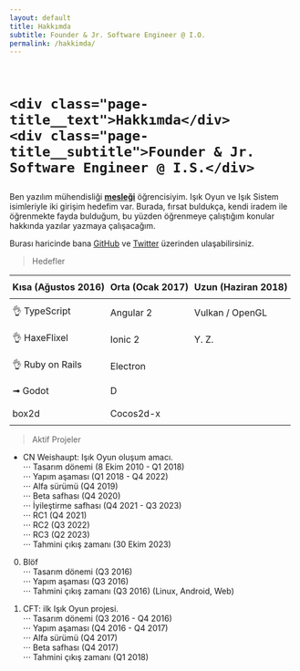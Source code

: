 ```yaml
---
layout: default
title: Hakkımda
subtitle: Founder & Jr. Software Engineer @ I.O.
permalink: /hakkimda/
---
```


<br/>
<h1 class="page-title">

    <div class="page-title__text">Hakkımda</div>
    <div class="page-title__subtitle">Founder & Jr. Software Engineer @ I.S.</div>

</h1>

Ben yazılım mühendisliği <b><u>mesleği</u></b> öğrencisiyim.
Işık Oyun ve Işık Sistem isimleriyle iki girişim hedefim var.
Burada, fırsat buldukça, kendi iradem ile öğrenmekte fayda bulduğum, bu yüzden öğrenmeye çalıştığım konular hakkında yazılar yazmaya çalışacağım.  

Burası haricinde bana [GitHub][GitHub] ve [Twitter][Twitter] üzerinden ulaşabilirsiniz.  

> Hedefler

<style type="text/css">
.tg  {border-collapse:collapse;border-spacing:0;width:100%;}
.tg td{padding:10px 5px;word-break:normal;}
.tg th{padding:10px 5px;word-break:normal;text-align:left;border-bottom:1px solid;}
</style>

<table class="tg">
  <tr>
    <th>Kısa (Ağustos 2016)<br></th>
    <th>Orta (Ocak 2017)<br></th>
    <th>Uzun (Haziran 2018)<br></th>
  </tr>
  <tr>
    <td>👌 TypeScript</td>
    <td>Angular 2</td>
    <td>Vulkan / OpenGL</td>
  </tr>
  <tr>
    <td>👌 HaxeFlixel</td>
    <td>Ionic 2</td>
    <td>Y. Z.</td>
  </tr>
  <tr>
    <td>👌 Ruby on Rails</td>
    <td>Electron</td>
    <td></td>
  </tr>
  <tr>
    <td>➟ Godot</td>
    <td>D</td>
    <td></td>
  </tr>
  <tr>
    <td>box2d</td>
    <td>Cocos2d-x</td>
    <td></td>
  </tr>
</table>

> Aktif Projeler  

* CN Weishaupt: Işık Oyun oluşum amacı.  
⋅⋅⋅ Tasarım dönemi (8 Ekim 2010 - Q1 2018)  
⋅⋅⋅ Yapım aşaması (Q1 2018 - Q4 2022)  
⋅⋅⋅ Alfa sürümü (Q4 2019)  
⋅⋅⋅ Beta safhası (Q4 2020)  
⋅⋅⋅ İyileştirme safhası (Q4 2021 - Q3 2023)  
⋅⋅⋅ RC1 (Q4 2021)  
⋅⋅⋅ RC2 (Q3 2022)  
⋅⋅⋅ RC3 (Q2 2023)  
⋅⋅⋅ Tahmini çıkış zamanı (30 Ekim 2023)  

0. Blöf  
⋅⋅⋅ Tasarım dönemi (Q3 2016)  
⋅⋅⋅ Yapım aşaması (Q3 2016)  
⋅⋅⋅ Tahmini çıkış zamanı (Q3 2016) (Linux, Android, Web)  

1. CFT: ilk Işık Oyun projesi.  
⋅⋅⋅ Tasarım dönemi (Q3 2016 - Q4 2016)  
⋅⋅⋅ Yapım aşaması (Q4 2016 - Q4 2017)  
⋅⋅⋅ Alfa sürümü (Q4 2017)  
⋅⋅⋅ Beta safhası (Q4 2017)  
⋅⋅⋅ Tahmini çıkış zamanı (Q1 2018)  

[GitHub]:   https://github.com/nuriu
[Twitter]:	https://twitter.com/ezhoikam
